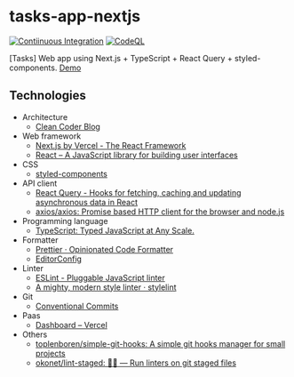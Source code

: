 # tasks-app-nextjs

[![Contiinuous Integration](https://github.com/macchiitaka/tasks-app-nextjs/actions/workflows/test.yml/badge.svg)](https://github.com/macchiitaka/tasks-app-nextjs/actions/workflows/test.yml)
[![CodeQL](https://github.com/macchiitaka/tasks-app-nextjs/actions/workflows/codeql-analysis.yml/badge.svg)](https://github.com/macchiitaka/tasks-app-nextjs/actions/workflows/codeql-analysis.yml)

[Tasks] Web app using Next.js + TypeScript + React Query + styled-components.
[Demo](https://tasks-app-nextjs.vercel.app/)

## Technologies

- Architecture
  - [Clean Coder Blog](https://blog.cleancoder.com/uncle-bob/2012/08/13/the-clean-architecture.html)
- Web framework
  - [Next.js by Vercel - The React Framework](https://nextjs.org/)
  - [React – A JavaScript library for building user interfaces](https://reactjs.org/)
- CSS
  - [styled-components](https://styled-components.com/)
- API client
  - [React Query - Hooks for fetching, caching and updating asynchronous data in React](https://react-query.tanstack.com/)
  - [axios/axios: Promise based HTTP client for the browser and node.js](https://github.com/axios/axios)
- Programming language
  - [TypeScript: Typed JavaScript at Any Scale.](https://www.typescriptlang.org/)
- Formatter
  - [Prettier · Opinionated Code Formatter](https://prettier.io/)
  - [EditorConfig](https://editorconfig.org/)
- Linter
  - [ESLint - Pluggable JavaScript linter](https://eslint.org/)
  - [A mighty, modern style linter · stylelint](https://stylelint.io/)
- Git
  - [Conventional Commits](https://www.conventionalcommits.org/ja/v1.0.0/)
- Paas
  - [Dashboard – Vercel](https://vercel.com/dashboard)
- Others
  - [toplenboren/simple-git-hooks: A simple git hooks manager for small projects](https://github.com/toplenboren/simple-git-hooks)
  - [okonet/lint-staged: 🚫💩 — Run linters on git staged files](https://github.com/okonet/lint-staged)
